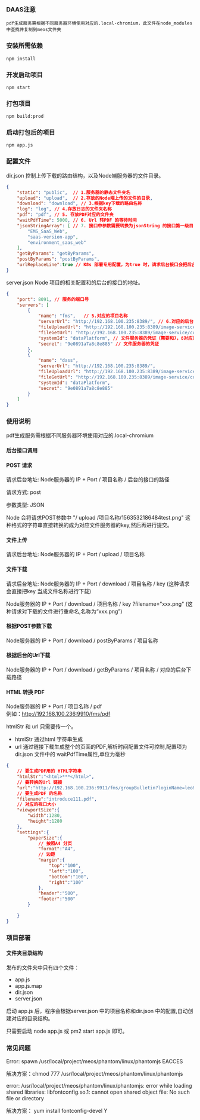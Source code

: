 ### DAAS注意
```
pdf生成服务需根据不同服务器环境使用对应的.local-chromium，此文件在node_modules中查找并复制到meos文件夹
```
### 安装所需依赖

```
npm install
```

### 开发启动项目
```
npm start
```

### 打包项目
```
npm build:prod
```

### 启动打包后的项目
```
npm app.js
```

### 配置文件

dir.json 控制上传下载的路由结构，以及Node端服务器的文件目录。

```json
{
    "static": "public",  // 1.服务器的静态文件夹名
    "upload": "upload",  // 2.存放的Node端上传的文件的目录,
    "download": "download", // 3.根据key下载的路由名称
    "log": "log", // 4.存放日志的文件夹名称
    "pdf": "pdf", // 5. 存放PDF对应的文件夹
    "waitPdfTime": 5000, // 6. Url 转PDF 的等待时间
    "jsonStringArray": [ // 7. 接口中参数需要转换为jsonString 的接口第一级目录，配置后会自动的把 object 类型转换成为对应的jsonString={} 的格式
        "EMS_SaaS_Web",
        "saas-version-app",
        "environment_saas_web"
    ],
    "getByParams": "getByParams",
    "postByParams": "postByParams",
    "urlReplaceLine":true // K8s 部署专用配置，为true 时，请求后台接口会把后台的接口的第一级目录修改，大写转换为小写，_转换为-，其他部署方式可以忽略
}
```

server.json  Node 项目的相关配置和的后台的接口的地址。

```json
{
    "port": 8091, // 服务的端口号
    "servers": [
        {
            "name": "fms",   // 5.对应的项目名称
            "serverUrl": "http://192.168.100.235:8389/", // 6.对应的后台的接口
            "fileUploadUrl": "http://192.168.100.235:8389/image-service/common/file_upload", // 7.后台文件服务器上传的地址
            "fileGetUrl": "http://192.168.100.235:8389/image-service/common/file_get", // 8.后台文件服务器下载的地址
            "systemId": "dataPlatform", // 文件服务器的凭证（需要和7，8对应）
            "secret": "9e0891a7a8c8e885" // 文件服务器的凭证
        },
        {
            "name": "dass",
            "serverUrl": "http://192.168.100.235:8389/",
            "fileUploadUrl": "http://192.168.100.235:8389/image-service/common/file_upload",
            "fileGetUrl": "http://192.168.100.235:8389/image-service/common/file_get",
            "systemId": "dataPlatform",
            "secret": "9e0891a7a8c8e885"
        }
    ]
}
```

### 使用说明
pdf生成服务需根据不同服务器环境使用对应的.local-chromium
#### 后台接口调用

#### POST 请求

请求后台地址:
Node服务器的 IP + Port / 项目名称 / 后台的接口的路径

请求方式:
post

参数类型:
JSON

Node 会将请求POST参数中 "/ upload /项目名称/1563532186484test.png" 这种格式的字符串直接转换的成为对应文件服务器的key,然后再进行提交。

#### 文件上传

请求后台地址:
Node服务器的 IP + Port / upload / 项目名称

#### 文件下载
请求后台地址:
Node服务器的 IP + Port / download / 项目名称 / key (这种请求会直接把key 当成文件名称进行下载)

Node服务器的 IP + Port / download / 项目名称 / key ?filename="xxx.png" (这种请求对下载的文件进行重命名,名称为“xxx.png”)

#### 根据POST参数下载

Node服务器的 IP + Port / download / postByParams  / 项目名称

#### 根据后台的Url下载

Node服务器的 IP + Port / download / getByParams  / 项目名称 /  对应的后台下载路径

#### HTML 转换 PDF

Node服务器的 IP + Port / 项目名称 / pdf   
例如：http://192.168.100.236:9910/fms/pdf   

htmlStr 和 url 只需要传一个。
- htmlStr 通过html 字符串生成
- url 通过链接下载生成整个的页面的PDF,解析时间配置文件可控制,配置项为dir.json 文件中的 waitPdfTime属性,单位为毫秒
```json
{
    // 要生成PDF用的 HTML字符串
    "htmlStr":"<html>***</html>",
    // 要转换的Url 链接
    "url":"http://192.168.100.236:9911/fms/groupBulletin?loginName=leo&project_id=Pj1101010091",
    // 要生成PDF 的名称
    "filename":"introduce111.pdf",
    // 对应的视口大小
	"viewportSize":{
		"width":1280,
		"height":1280
    },
    "settings":{
        "paperSize":{
            // 按照A4 分页
            "format":"A4",
            // 边距
            "margin":{
                "top":"100",
                "left":"100",
                "bottom":"100",
                "right":"100"
            },
            "header":"500",
            "footer":"500"
        }
        
    }
}
```

### 项目部署

#### 文件夹目录结构

发布的文件夹中只有四个文件：
- app.js
- app.js.map
- dir.json
- server.json

启动 app.js 后，程序会根据server.json 中的项目名称和dir.json 中的配置,自动创建对应的目录结构。

只需要启动 node app.js 或 pm2 start app.js 即可。   


### 常见问题

Error: spawn /usr/local/project/meos/phantom/linux/phantomjs EACCES   

解决方案：chmod 777 /usr/local/project/meos/phantom/linux/phantomjs

error: /usr/local/project/meos/phantom/linux/phantomjs: error while loading shared libraries: libfontconfig.so.1: cannot open shared object file: No such file or directory   

解决方案：
yum install fontconfig-devel
Y